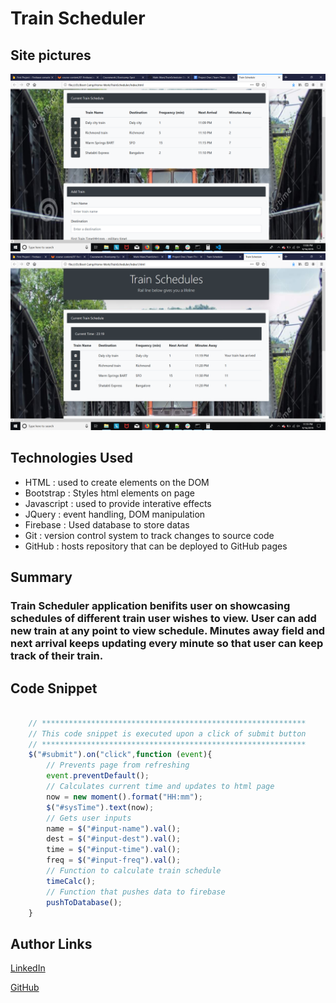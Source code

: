 # Train Scheduler

## Site pictures
![Site](image.jpg)
![Site](image1.jpg)

## Technologies Used
- HTML : used to create elements on the DOM
- Bootstrap  : Styles html elements on page
- Javascript : used to provide interative effects
- JQuery : event handling, DOM manipulation
- Firebase : Used database to store datas
- Git : version control system to track changes to source code
- GitHub : hosts repository that can be deployed to GitHub pages

## Summary
### Train Scheduler application benifits user on showcasing schedules of different train user wishes to view. User can add new train at any point to view schedule. Minutes away field and next arrival keeps updating every minute so that user can keep track of their train.

## Code Snippet
```Javascript

    // ***********************************************************
    // This code snippet is executed upon a click of submit button
    // ***********************************************************
    $("#submit").on("click",function (event){
        // Prevents page from refreshing
        event.preventDefault(); 
        // Calculates current time and updates to html page
        now = new moment().format("HH:mm");
        $("#sysTime").text(now);
        // Gets user inputs 
        name = $("#input-name").val();
        dest = $("#input-dest").val();
        time = $("#input-time").val();
        freq = $("#input-freq").val();
        // Function to calculate train schedule
        timeCalc();
        // Function that pushes data to firebase
        pushToDatabase();
    }
```


## Author Links
[LinkedIn](https://www.linkedin.com/in/mahisha-gunasekaran-0a780a88/)

[GitHub](https://github.com/Mahi-Mani)


